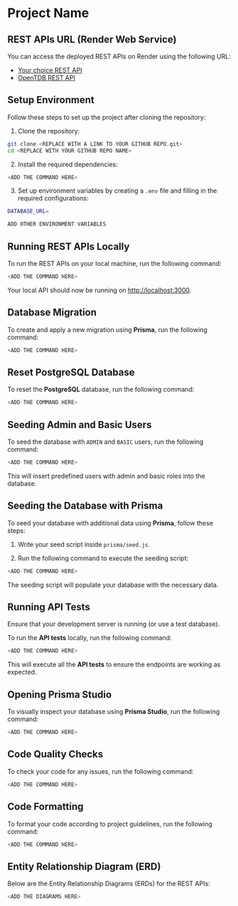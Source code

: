 # Project Name

## REST APIs URL (Render Web Service)
You can access the deployed REST APIs on Render using the following URL:
- [Your choice REST API](<REPLACE WITH A LINK TO YOUR REST API>)
- [OpenTDB REST API](<REPLACE WITH A LINK TO YOUR REST API>)

## Setup Environment

Follow these steps to set up the project after cloning the repository:

1. Clone the repository:

```bash
git clone <REPLACE WITH A LINK TO YOUR GITHUB REPO.git>
cd <REPLACE WITH YOUR GITHUB REPO NAME>
```

2. Install the required dependencies:

```bash
<ADD THE COMMAND HERE>
```

3. Set up environment variables by creating a `.env` file and filling in the required configurations:

```bash
DATABASE_URL=

ADD OTHER ENVIRONMENT VARIABLES
```

## Running REST APIs Locally

To run the REST APIs on your local machine, run the following command:

```bash
<ADD THE COMMAND HERE>
```

Your local API should now be running on <http://localhost:3000>.

## Database Migration

To create and apply a new migration using **Prisma**, run the following command:

```bash
<ADD THE COMMAND HERE>
```

## Reset PostgreSQL Database

To reset the **PostgreSQL** database, run the following command:

```bash
<ADD THE COMMAND HERE>
```

## Seeding Admin and Basic Users

To seed the database with `ADMIN` and `BASIC` users, run the following command:

```bash
<ADD THE COMMAND HERE>
```

This will insert predefined users with admin and basic roles into the database.

## Seeding the Database with Prisma

To seed your database with additional data using **Prisma**, follow these steps:

1. Write your seed script inside `prisma/seed.js`.

2. Run the following command to execute the seeding script:

```bash
<ADD THE COMMAND HERE>
```

The seeding script will populate your database with the necessary data.

## Running API Tests

Ensure that your development server is running (or use a test database).

To run the **API tests** locally, run the following command:

```bash
<ADD THE COMMAND HERE>
```

This will execute all the **API tests** to ensure the endpoints are working as expected.

## Opening Prisma Studio

To visually inspect your database using **Prisma Studio**, run the following command:

```bash
<ADD THE COMMAND HERE>
```

## Code Quality Checks

To check your code for any issues, run the following command:

```bash
<ADD THE COMMAND HERE>
```

## Code Formatting

To format your code according to project guidelines, run the following command:

```bash
<ADD THE COMMAND HERE>
```

## Entity Relationship Diagram (ERD)

Below are the Entity Relationship Diagrams (ERDs) for the REST APIs:

```bash
<ADD THE DIAGRAMS HERE>
```
